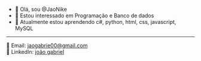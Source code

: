 - 👋 Olá, sou @JaoNike
- 👀 Estou interessado em Programação e Banco de dados
- 🌱 Atualmente estou aprendendo c#, python, html, css, javascript, MySQL
---
📧 Email: [jaogabrie00@gmail.com](mailto:jaogabrie00@gmail.com)  
🔗 LinkedIn: [joão gabriel](https://www.linkedin.com/in/joão-gabriel-31038a2ba/)
<!---
JaoNike/JaoNike é um repositório ✨ especial ✨ porque seu `README.md` (este arquivo) aparece em seu perfil do GitHub.
Você pode clicar no link Visualizar para ver suas alterações.
--->
